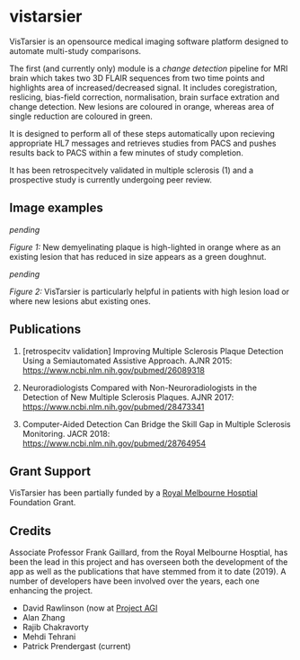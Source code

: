 # vistarsier
VisTarsier is an opensource medical imaging software platform designed to automate multi-study comparisons. 

The first (and currently only) module is a _change detection_ pipeline for MRI brain which takes two 3D FLAIR sequences from two time points and highlights area of increased/decreased signal. It includes coregistration, reslicing, bias-field correction, normalisation, brain surface extration and change detection. New lesions are coloured in orange, whereas area of single reduction are coloured in green. 

It is designed to perform all of these steps automatically upon recieving appropriate HL7 messages and retrieves studies from PACS and pushes results back to PACS within a few minutes of study completion. 

It has been retrospecitvely validated in multiple sclerosis (1) and a prospective study is currently undergoing peer review. 

## Image examples

_pending_

*Figure 1:* New demyelinating plaque is high-lighted in orange where as an existing lesion that has reduced in size appears as a green doughnut. 


_pending_

*Figure 2:* VisTarsier is particularly helpful in patients with high lesion load or where new lesions abut existing ones. 

## Publications

1. [retrospecitv validation] Improving Multiple Sclerosis Plaque Detection Using a Semiautomated Assistive Approach. AJNR 2015: https://www.ncbi.nlm.nih.gov/pubmed/26089318

2. Neuroradiologists Compared with Non-Neuroradiologists in the Detection of New Multiple Sclerosis Plaques. AJNR 2017: https://www.ncbi.nlm.nih.gov/pubmed/28473341

3. Computer-Aided Detection Can Bridge the Skill Gap in Multiple Sclerosis Monitoring. JACR 2018: https://www.ncbi.nlm.nih.gov/pubmed/28764954

## Grant Support

VisTarsier has been partially funded by a [Royal Melbourne Hosptial](https://www.thermh.org.au/) Foundation Grant. 

## Credits

Associate Professor Frank Gaillard, from the Royal Melbourne Hosptial, has been the lead in this project and has overseen both the development of the app as well as the publications that have stemmed from it to date (2019). A number of developers have been involved over the years, each one enhancing the project. 

- David Rawlinson (now at [Project AGI](https://agi.io/)
- Alan Zhang
- Rajib Chakravorty
- Mehdi Tehrani
- Patrick Prendergast (current)
